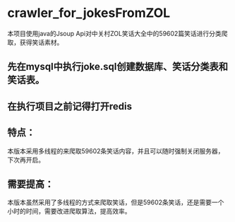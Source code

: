 # crawler_for_jokesFromZOL
本项目使用java的Jsoup Api对中关村ZOL笑话大全中的59602篇笑话进行分类爬取，获得笑话素材。

## 先在mysql中执行joke.sql创建数据库、笑话分类表和笑话表。
## 在执行项目之前记得打开redis 

## 特点：

本版本采用多线程的来爬取59602条笑话内容，并且可以随时强制关闭服务器，下次再开启。

## 需要提高：

本版本虽然采用了多线程的方式来爬取笑话，但是59602条笑话，还是需要一个小时的时间，需要改进爬取算法，提高效率。
